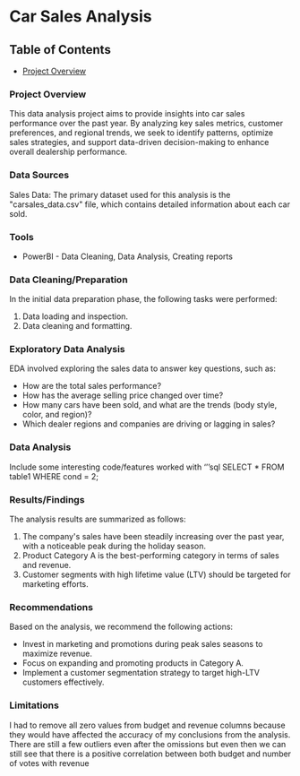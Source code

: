 # Car Sales Analysis

## Table of Contents
- [Project Overview](#project-overview)

### Project Overview
This data analysis project aims to provide insights into car sales performance over the past year. By analyzing key sales metrics, customer preferences, and regional trends, we seek to identify patterns, optimize sales strategies, and support data-driven decision-making to enhance overall dealership performance.

### Data Sources
Sales Data: The primary dataset used for this analysis is the "carsales_data.csv" file, which contains detailed information about each car sold.


### Tools
- PowerBI - Data Cleaning, Data Analysis, Creating reports

### Data Cleaning/Preparation
In the initial data preparation phase, the following tasks were performed:
1. Data loading and inspection.
2. Data cleaning and formatting.

### Exploratory Data Analysis
EDA involved exploring the sales data to answer key questions, such as:
- How are the total sales performance?
- How has the average selling price changed over time?
- How many cars have been sold, and what are the trends (body style, color, and region)?
- Which dealer regions and companies are driving or lagging in sales?
 
### Data Analysis
Include some interesting code/features worked with
‘’’sql
SELECT * FROM table1
WHERE cond = 2;

### Results/Findings
The analysis results are summarized as follows:
1. The company's sales have been steadily increasing over the past year, with a noticeable peak during the holiday season.
2. Product Category A is the best-performing category in terms of sales and revenue.
3. Customer segments with high lifetime value (LTV) should be targeted for marketing efforts.

### Recommendations
Based on the analysis, we recommend the following actions:
- Invest in marketing and promotions during peak sales seasons to maximize revenue.
- Focus on expanding and promoting products in Category A.
- Implement a customer segmentation strategy to target high-LTV customers effectively.

### Limitations
I had to remove all zero values from budget and revenue columns because they would have affected the accuracy of my conclusions from the analysis. There are still a few outliers even after the omissions but even then we can still see that there is a positive correlation between both budget and number of votes with revenue

